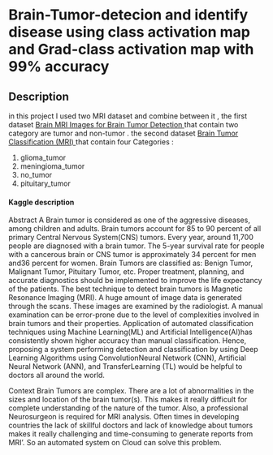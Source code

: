 # Brain-Tumor-detecion and identify disease using class activation map and Grad-class activation map with 99% accuracy 
<h2>Description </h2>

in this project I used two MRI dataset and combine between it ,  the first dataset <a href="https://www.kaggle.com/navoneel/brain-mri-images-for-brain-tumor-detection">Brain MRI Images for Brain Tumor Detection </a> that contain two category are tumor and non-tumor  .
the second dataset <a href="https://www.kaggle.com/sartajbhuvaji/brain-tumor-classification-mri">Brain Tumor Classification (MRI) </a> that contain four Categories :

<ol>
  <li> glioma_tumor</li>

  <li>meningioma_tumor</li>

  <li>no_tumor</li>

  <li>pituitary_tumor</li>
  
  </ol>
  
 <h4>Kaggle description </h4>
 
 
 Abstract
A Brain tumor is considered as one of the aggressive diseases, among children and adults. Brain tumors account for 85 to 90 percent of all primary Central Nervous System(CNS) tumors. Every year, around 11,700 people are diagnosed with a brain tumor. The 5-year survival rate for people with a cancerous brain or CNS tumor is approximately 34 percent for men and36 percent for women. Brain Tumors are classified as: Benign Tumor, Malignant Tumor, Pituitary Tumor, etc. Proper treatment, planning, and accurate diagnostics should be implemented to improve the life expectancy of the patients. The best technique to detect brain tumors is Magnetic Resonance Imaging (MRI). A huge amount of image data is generated through the scans. These images are examined by the radiologist. A manual examination can be error-prone due to the level of complexities involved in brain tumors and their properties.
Application of automated classification techniques using Machine Learning(ML) and Artificial Intelligence(AI)has consistently shown higher accuracy than manual classification. Hence, proposing a system performing detection and classification by using Deep Learning Algorithms using ConvolutionNeural Network (CNN), Artificial Neural Network (ANN), and TransferLearning (TL) would be helpful to doctors all around the world.

Context
Brain Tumors are complex. There are a lot of abnormalities in the sizes and location of the brain tumor(s). This makes it really difficult for complete understanding of the nature of the tumor. Also, a professional Neurosurgeon is required for MRI analysis. Often times in developing countries the lack of skillful doctors and lack of knowledge about tumors makes it really challenging and time-consuming to generate reports from MRI’. So an automated system on Cloud can solve this problem.



